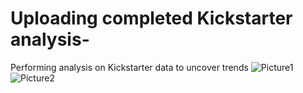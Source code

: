 # Uploading completed Kickstarter analysis-
Performing analysis on Kickstarter data to uncover trends
![Picture1](https://user-images.githubusercontent.com/104380112/167115960-733150c6-b3db-4ad6-9802-ee617ec436ae.png)
![Picture2](https://user-images.githubusercontent.com/104380112/167115962-c1cae900-8802-4f19-88c1-854ffe47183a.png)

